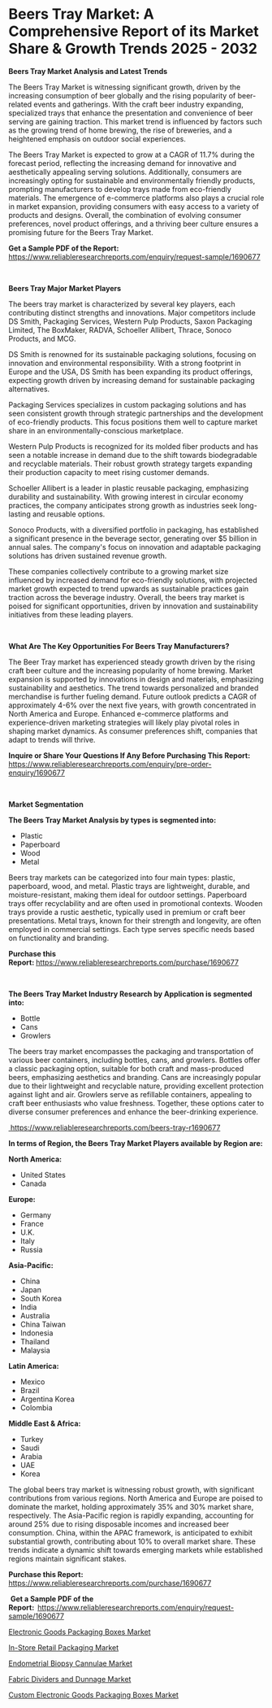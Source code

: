 <p><h1>Beers Tray Market: A Comprehensive Report of its Market Share & Growth Trends 2025 - 2032</h1></p><p><strong>Beers Tray Market Analysis and Latest Trends</strong></p>
<p><p>The Beers Tray Market is witnessing significant growth, driven by the increasing consumption of beer globally and the rising popularity of beer-related events and gatherings. With the craft beer industry expanding, specialized trays that enhance the presentation and convenience of beer serving are gaining traction. This market trend is influenced by factors such as the growing trend of home brewing, the rise of breweries, and a heightened emphasis on outdoor social experiences.</p><p>The Beers Tray Market is expected to grow at a CAGR of 11.7% during the forecast period, reflecting the increasing demand for innovative and aesthetically appealing serving solutions. Additionally, consumers are increasingly opting for sustainable and environmentally friendly products, prompting manufacturers to develop trays made from eco-friendly materials. The emergence of e-commerce platforms also plays a crucial role in market expansion, providing consumers with easy access to a variety of products and designs. Overall, the combination of evolving consumer preferences, novel product offerings, and a thriving beer culture ensures a promising future for the Beers Tray Market.</p></p>
<p><strong>Get a Sample PDF of the Report:&nbsp;</strong> <a href="https://www.reliableresearchreports.com/enquiry/request-sample/1690677?utm_campaign=83&utm_medium=2&utm_source=Github&utm_content=ia&utm_term=06012025&utm_id=beers-tray">https://www.reliableresearchreports.com/enquiry/request-sample/1690677</a></p>
<p>&nbsp;</p>
<p><strong>Beers Tray Major Market Players</strong></p>
<p><p>The beers tray market is characterized by several key players, each contributing distinct strengths and innovations. Major competitors include DS Smith, Packaging Services, Western Pulp Products, Saxon Packaging Limited, The BoxMaker, RADVA, Schoeller Allibert, Thrace, Sonoco Products, and MCG.</p><p>DS Smith is renowned for its sustainable packaging solutions, focusing on innovation and environmental responsibility. With a strong footprint in Europe and the USA, DS Smith has been expanding its product offerings, expecting growth driven by increasing demand for sustainable packaging alternatives.</p><p>Packaging Services specializes in custom packaging solutions and has seen consistent growth through strategic partnerships and the development of eco-friendly products. This focus positions them well to capture market share in an environmentally-conscious marketplace.</p><p>Western Pulp Products is recognized for its molded fiber products and has seen a notable increase in demand due to the shift towards biodegradable and recyclable materials. Their robust growth strategy targets expanding their production capacity to meet rising customer demands.</p><p>Schoeller Allibert is a leader in plastic reusable packaging, emphasizing durability and sustainability. With growing interest in circular economy practices, the company anticipates strong growth as industries seek long-lasting and reusable options.</p><p>Sonoco Products, with a diversified portfolio in packaging, has established a significant presence in the beverage sector, generating over $5 billion in annual sales. The company's focus on innovation and adaptable packaging solutions has driven sustained revenue growth.</p><p>These companies collectively contribute to a growing market size influenced by increased demand for eco-friendly solutions, with projected market growth expected to trend upwards as sustainable practices gain traction across the beverage industry. Overall, the beers tray market is poised for significant opportunities, driven by innovation and sustainability initiatives from these leading players.</p></p>
<p>&nbsp;</p>
<p><strong>What Are The Key Opportunities For Beers Tray Manufacturers?</strong></p>
<p><p>The Beer Tray market has experienced steady growth driven by the rising craft beer culture and the increasing popularity of home brewing. Market expansion is supported by innovations in design and materials, emphasizing sustainability and aesthetics. The trend towards personalized and branded merchandise is further fueling demand. Future outlook predicts a CAGR of approximately 4-6% over the next five years, with growth concentrated in North America and Europe. Enhanced e-commerce platforms and experience-driven marketing strategies will likely play pivotal roles in shaping market dynamics. As consumer preferences shift, companies that adapt to trends will thrive.</p></p>
<p><strong>Inquire or Share Your Questions If Any Before Purchasing This Report:</strong> <a href="https://www.reliableresearchreports.com/enquiry/pre-order-enquiry/1690677?utm_campaign=83&utm_medium=2&utm_source=Github&utm_content=ia&utm_term=06012025&utm_id=beers-tray">https://www.reliableresearchreports.com/enquiry/pre-order-enquiry/1690677</a></p>
<p>&nbsp;</p>
<p><strong>Market Segmentation</strong></p>
<p><strong>The Beers Tray Market Analysis by types is segmented into:</strong></p>
<p><ul><li>Plastic</li><li>Paperboard</li><li>Wood</li><li>Metal</li></ul></p>
<p><p>Beers tray markets can be categorized into four main types: plastic, paperboard, wood, and metal. Plastic trays are lightweight, durable, and moisture-resistant, making them ideal for outdoor settings. Paperboard trays offer recyclability and are often used in promotional contexts. Wooden trays provide a rustic aesthetic, typically used in premium or craft beer presentations. Metal trays, known for their strength and longevity, are often employed in commercial settings. Each type serves specific needs based on functionality and branding.</p></p>
<p><strong>Purchase this Report:&nbsp;</strong><a href="https://www.reliableresearchreports.com/purchase/1690677?utm_campaign=83&utm_medium=2&utm_source=Github&utm_content=ia&utm_term=06012025&utm_id=beers-tray">https://www.reliableresearchreports.com/purchase/1690677</a></p>
<p>&nbsp;</p>
<p><strong>The Beers Tray Market Industry Research by Application is segmented into:</strong></p>
<p><ul><li>Bottle</li><li>Cans</li><li>Growlers</li></ul></p>
<p><p>The beers tray market encompasses the packaging and transportation of various beer containers, including bottles, cans, and growlers. Bottles offer a classic packaging option, suitable for both craft and mass-produced beers, emphasizing aesthetics and branding. Cans are increasingly popular due to their lightweight and recyclable nature, providing excellent protection against light and air. Growlers serve as refillable containers, appealing to craft beer enthusiasts who value freshness. Together, these options cater to diverse consumer preferences and enhance the beer-drinking experience.</p></p>
<p><a href="https://www.reliableresearchreports.com/beers-tray-r1690677?utm_campaign=83&utm_medium=2&utm_source=Github&utm_content=ia&utm_term=06012025&utm_id=beers-tray">&nbsp;https://www.reliableresearchreports.com/beers-tray-r1690677</a></p>
<p><strong>In terms of Region, the Beers Tray Market Players available by Region are:</strong></p>
<p>
    <p> <strong> North America: </strong>
        <ul>
            <li>United States</li>
            <li>Canada</li>
        </ul>
        </p> 
    <p> <strong> Europe: </strong>
        <ul>
            <li>Germany</li>
            <li>France</li>
            <li>U.K.</li>
            <li>Italy</li>
            <li>Russia</li>
        </ul>
        </p> 
    <p> <strong> Asia-Pacific: </strong>
        <ul>
            <li>China</li>
            <li>Japan</li>
            <li>South Korea</li>
            <li>India</li>
            <li>Australia</li>
            <li>China Taiwan</li>
            <li>Indonesia</li>
            <li>Thailand</li>
            <li>Malaysia</li>
        </ul>
        </p> 
    <p> <strong> Latin America: </strong>
        <ul>
            <li>Mexico</li>
            <li>Brazil</li>
            <li>Argentina Korea</li>
            <li>Colombia</li>
        </ul>
        </p> 
    <p> <strong> Middle East & Africa: </strong>
        <ul>
            <li>Turkey</li>
            <li>Saudi</li>
            <li>Arabia</li>
            <li>UAE</li>
            <li>Korea</li>
        </ul>
    </p>
    </p>
<p><p>The global beers tray market is witnessing robust growth, with significant contributions from various regions. North America and Europe are poised to dominate the market, holding approximately 35% and 30% market share, respectively. The Asia-Pacific region is rapidly expanding, accounting for around 25% due to rising disposable incomes and increased beer consumption. China, within the APAC framework, is anticipated to exhibit substantial growth, contributing about 10% to overall market share. These trends indicate a dynamic shift towards emerging markets while established regions maintain significant stakes.</p></p>
<p><strong>Purchase this Report: </strong><a href="https://www.reliableresearchreports.com/purchase/1690677?utm_campaign=83&utm_medium=2&utm_source=Github&utm_content=ia&utm_term=06012025&utm_id=beers-tray">https://www.reliableresearchreports.com/purchase/1690677</a></p>
<p>&nbsp;<strong>Get a Sample PDF of the Report:&nbsp;&nbsp;</strong><a href="https://www.reliableresearchreports.com/enquiry/request-sample/1690677?utm_campaign=83&utm_medium=2&utm_source=Github&utm_content=ia&utm_term=06012025&utm_id=beers-tray">https://www.reliableresearchreports.com/enquiry/request-sample/1690677</a></p>
<p><strong></strong></p>
<p><p><a href="https://github.com/tasiahtahathorn/Market-Research-Report-List-1/blob/main/electronic-goods-packaging-boxes-market.md?utm_campaign=83&utm_medium=2&utm_source=Github&utm_content=ia&utm_term=06012025&utm_id=beers-tray">Electronic Goods Packaging Boxes Market</a></p><p><a href="https://github.com/jeastefanowicz7816/Market-Research-Report-List-1/blob/main/in-store-retail-packaging-market.md?utm_campaign=83&utm_medium=2&utm_source=Github&utm_content=ia&utm_term=06012025&utm_id=beers-tray">In-Store Retail Packaging Market</a></p><p><a href="https://www.linkedin.com/pulse/based-recent-market-research-endometrial-biopsy-cannulae-set-vyh7c?utm_campaign=83&utm_medium=2&utm_source=Github&utm_content=ia&utm_term=06012025&utm_id=beers-tray">Endometrial Biopsy Cannulae Market</a></p><p><a href="https://github.com/oslieselotte2192/Market-Research-Report-List-1/blob/main/fabric-dividers-and-dunnage-market.md?utm_campaign=83&utm_medium=2&utm_source=Github&utm_content=ia&utm_term=06012025&utm_id=beers-tray">Fabric Dividers and Dunnage Market</a></p><p><a href="https://github.com/mharielmesa/Market-Research-Report-List-5/blob/main/custom-electronic-goods-packaging-boxes-market.md?utm_campaign=83&utm_medium=2&utm_source=Github&utm_content=ia&utm_term=06012025&utm_id=beers-tray">Custom Electronic Goods Packaging Boxes Market</a></p></p>